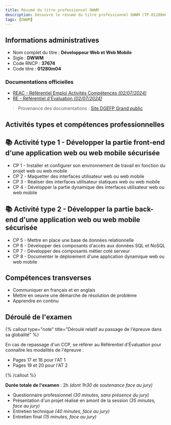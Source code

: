 ```yaml
---
title: Résumé du titre professionnel DWWM
description: Découvre le résumé du titre professionnel DWWM (TP-01280m04), qui te permettra de te préparer au mieux à l'examen !
tags: [DWWM]
---
```


## Informations administratives

- Nom complet du titre : **Développeur Web et Web Mobile**
- Sigle : **DWWM**
- Code RNCP : **37674**
- Code titre : **01280m04**

### Documentations officielles

- [REAC - Référentiel Emploi Activités Compétences _(02/07/2024)_](/downloads/dwwm/REAC_DWWM_V04_02072024.pdf)
- [RE - Référentiel d'Évaluation _(02/07/2024)_](/downloads/dwwm/REV2_DWWM_V04_02072024.pdf)

> Provenance des documentations : [Site DGEFP Grand public](https://www.banque.di.afpa.fr/EspaceEmployeursCandidatsActeurs/titre-professionnel/01280m04)

## Activités types et compétences professionnelles

## 📚 Activité type 1 - Développer la partie front-end d'une application web ou web mobile sécurisée

- CP 1 - Installer et configurer son environnement de travail en fonction du projet web ou web mobile
- CP 2 - Maquetter des interfaces utilisateur web ou web mobile
- CP 3 - Réaliser des interfaces utilisateur statiques web ou web mobile
- CP 4 - Développer la partie dynamique des interfaces utilisateur web ou web mobile

## 📚 Activité type 2 - Développer la partie back-end d'une application web ou web mobile sécurisée

- CP 5 - Mettre en place une base de données relationnelle
- CP 6 - Développer des composants d'accès aux données SQL et NoSQL
- CP 7 - Développer des composants métier coté serveur
- CP 8 - Documenter le déploiement d'une application dynamique web ou web mobile

## Compétences transverses

- Communiquer en français et en anglais
- Mettre en oeuvre une démarche de résolution de problème
- Apprendre en continu

## Déroulé de l'examen

{% callout type="note" title="Déroulé relatif au passage de l'épreuve dans sa globalité" %}

En cas de repassage d'un CCP, se référer au Référentiel d'Évaluation pour connaître les modalités de l'épreuve :

- Pages 17 et 18 pour l'AT 1
- Pages 19 et 20 pour l'AT 2

{% /callout %}

**Durée totale de l'examen** : 2h _(dont 1h30 de soutenance face au jury)_

- Questionnaire professionnel _(30 minutes, sans présence du jury)_
- Présentation d'un projet réalisé en amont de la session _(35 minutes, face au jury)_
- Entretien technique _(40 minutes, face au jury)_
- Entretien final _(15 minutes, face au jury)_
